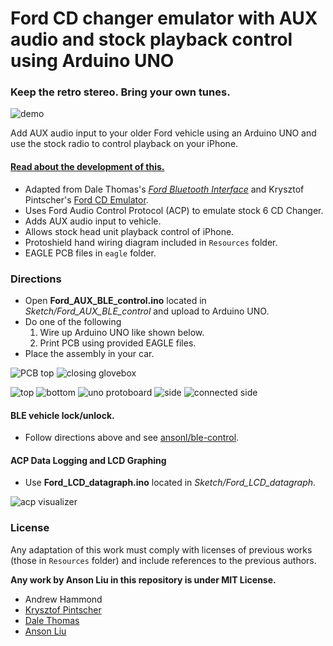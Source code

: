 # Ford CD changer emulator with AUX audio and stock playback control using Arduino UNO

### **Keep the retro stereo. Bring your own tunes.**

![demo](https://raw.githubusercontent.com/ansonl/fordacp-aux/master/Resources/ford_acp_aux_demo_350w.gif)

Add AUX audio input to your older Ford vehicle using an Arduino UNO and use the stock radio to control playback on your iPhone. 

#### [Read about the development of this.](http://ansonliu.com/2017/07/ford-acp-cd-changer-emulator-aux-audio/)

  - Adapted from Dale Thomas's [*Ford Bluetooth Interface*](http://www.instructables.com/id/Ford-Bluetooth-Interface-Control-phone-with-stock-/) and Krysztof Pintscher's  [Ford CD Emulator](http://www.instructables.com/id/Ford-CD-Emulator-Arduino-Mega/).
  - Uses Ford Audio Control Protocol (ACP) to emulate stock 6 CD Changer.
  - Adds AUX audio input to vehicle.
  - Allows stock head unit playback control of iPhone.
  - Protoshield hand wiring diagram included in `Resources` folder. 
  - EAGLE PCB files in `eagle` folder.

### Directions
  - Open **Ford_AUX_BLE_control.ino** located in *Sketch/Ford_AUX_BLE_control* and upload to Arduino UNO.
  - Do one of the following
    1. Wire up Arduino UNO like shown below.
    2. Print PCB using provided EAGLE files.
  - Place the assembly in your car.

![PCB top](https://raw.githubusercontent.com/ansonl/fordacp-aux/master/Resources/aux_inline_top.jpg)
![closing glovebox](https://raw.githubusercontent.com/ansonl/fordacp-aux/master/Resources/closing_glovebox.gif)

![top](https://raw.githubusercontent.com/ansonl/fordacp-aux/master/Resources/top.jpg) ![bottom](https://raw.githubusercontent.com/ansonl/fordacp-aux/master/Resources/bottom.jpg)
![uno protoboard](https://raw.githubusercontent.com/ansonl/fordacp-aux/master/Resources/uno-protoboard.png)
![side](https://raw.githubusercontent.com/ansonl/fordacp-aux/master/Resources/side.jpg) ![connected side](https://raw.githubusercontent.com/ansonl/fordacp-aux/master/Resources/connected-side.jpg)

#### BLE vehicle lock/unlock.
  - Follow directions above and see [ansonl/ble-control](https://github.com/ansonl/ble-control).

#### ACP Data Logging and LCD Graphing
  - Use **Ford_LCD_datagraph.ino** located in *Sketch/Ford_LCD_datagraph*.

![acp visualizer](https://raw.githubusercontent.com/ansonl/fordacp-aux/master/Resources/data_bar_animated.gif)


### License

Any adaptation of this work must comply with licenses of previous works (those in `Resources` folder) and include references to the previous authors. 

**Any work by Anson Liu in this repository is under MIT License.**

  - Andrew Hammond
  - [Krysztof Pintscher](http://www.instructables.com/id/Ford-CD-Emulator-Arduino-Mega/)
  - [Dale Thomas](http://www.instructables.com/id/Ford-Bluetooth-Interface-Control-phone-with-stock-/)
  - [Anson Liu](http://ansonliu.com)